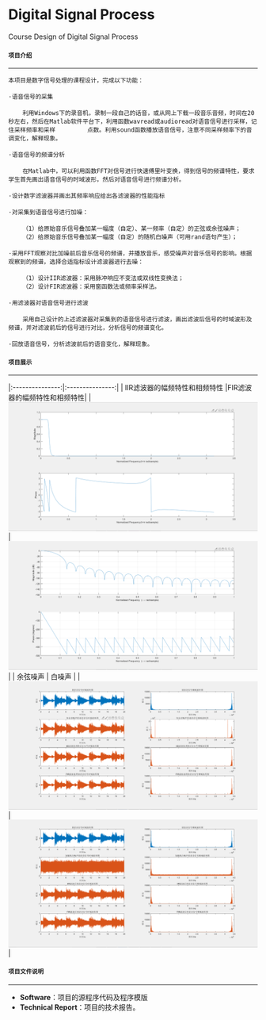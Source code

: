 # Digital Signal Process
Course Design of Digital Signal Process

#### `项目介绍`
-----------------------------------------------------------------------------------------------

    本项目是数字信号处理的课程设计，完成以下功能：
    
    ·语音信号的采集
    
        利用Windows下的录音机，录制一段自己的话音，或从网上下载一段音乐音频，时间在20秒左右，然后在Matlab软件平台下，利用函数wavread或audioread对语音信号进行采样，记住采样频率和采样         点数。利用sound函数播放语音信号，注意不同采样频率下的音调变化，解释现象。
        
    ·语音信号的频谱分析
    
        在Matlab中，可以利用函数FFT对信号进行快速傅里叶变换，得到信号的频谱特性，要求学生首先画出语音信号的时域波形，然后对语音信号进行频谱分析。
        
    ·设计数字滤波器并画出其频率响应给出各滤波器的性能指标
    
    ·对采集到语音信号进行加噪：
    
        （1）给原始音乐信号叠加某一幅度（自定）、某一频率（自定）的正弦或余弦噪声；
        （2）给原始音乐信号叠加某一幅度（自定）的随机白噪声（可用rand语句产生）；
    
    ·采用FFT观察对比加噪前后音乐信号的频谱，并播放音乐，感受噪声对音乐信号的影响。根据观察到的频谱，选择合适指标设计滤波器进行去噪：
    
        （1）设计IIR滤波器：采用脉冲响应不变法或双线性变换法；
        （2）设计FIR滤波器：采用窗函数法或频率采样法。
    
    ·用滤波器对语音信号进行滤波
    
        采用自己设计的上述滤波器对采集到的语音信号进行滤波，画出滤波后信号的时域波形及频谱，并对滤波前后的信号进行对比，分析信号的频谱变化。
        
    ·回放语音信号，分析滤波前后的语音变化，解释现象。

#### `项目展示`
-----------------------------------------------------------------------------------------------

|:---------------:|:---------------:|
|   IIR滤波器的幅频特性和相频特性    |FIR滤波器的幅频特性和相频特性|
|![image4](https://github.com/GTshenmi/Digital-Signal-Process/blob/main/Display%20Image/3.png)|![image3](https://github.com/GTshenmi/Digital-Signal-Process/blob/main/Display%20Image/4.png)|
|   余弦噪声    |   白噪声    | 
|![image10](https://github.com/GTshenmi/Digital-Signal-Process/blob/main/Display%20Image/1.png)|![image12](https://github.com/GTshenmi/Digital-Signal-Process/blob/main/Display%20Image/2.png)|

#### `项目文件说明`
-----------------------------------------------------------------------------------------------

* **Software**：项目的源程序代码及程序模版
* **Technical Report**：项目的技术报告。
